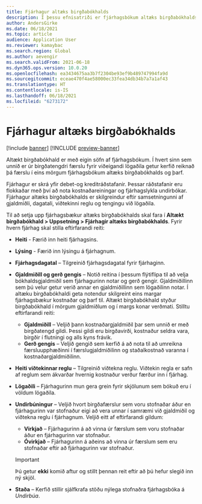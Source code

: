 ```yaml
---
title: Fjárhagur altæks birgðabókhalds
description: Í þessu efnisatriði er fjárhagsbókum altæks birgðabókhalds lýst, sem eru skilgreindar út frá samsetningu gjaldmiðils, dagatals, viðtekinni reglu og tengingu við lögaðila.
author: AndersGirke
ms.date: 06/18/2021
ms.topic: article
audience: Application User
ms.reviewer: kamaybac
ms.search.region: Global
ms.author: aevengir
ms.search.validFrom: 2021-06-18
ms.dyn365.ops.version: 10.0.20
ms.openlocfilehash: ea3434675aa3b7f2304be93ef9b489747994fa9d
ms.sourcegitcommit: eceae470f4ae58000ec33fea34db34b7a7a1af43
ms.translationtype: HT
ms.contentlocale: is-IS
ms.lasthandoff: 06/18/2021
ms.locfileid: "6273172"
---
```

# <a name="global-inventory-accounting-ledger"></a>Fjárhagur altæks birgðabókhalds

[!include [banner](../includes/banner.md)]
[!INCLUDE [preview-banner](../includes/preview-banner.md)]

Altækt birgðabókhald er með eigin söfn af fjárhagsbókum. Í hvert sinn sem unnið er úr birgðatengdri færslu fyrir viðeigandi lögaðila getur kerfið reiknað þá færslu í eins mörgum fjárhagsbókum altæks birgðabókhalds og þarf.

Fjárhagur er skrá yfir debet-og kreditráðstafanir. Þessar ráðstafanir eru flokkaðar með því að nota kostnaðareiningar og fjárhagslykla undirbókar. Fjárhagur altæks birgðabókhalds er skilgreindur eftir samsetningunni af gjaldmiðli, dagatali, viðtekinni reglu og tengingu við lögaðila.

Til að setja upp fjárhagsbækur altæks birgðabókhalds skal fara í **Altækt birgðabókhald \> Uppsetning \> Fjárhagir altæks birgðabókhalds**. Fyrir hvern fjárhag skal stilla eftirfarandi reiti:

- **Heiti** - Færið inn heiti fjárhagsins.
- **Lýsing** - Færið inn lýsingu á fjárhagnum.
- **Fjárhagsdagatal** – Tilgreinið fjárhagsdagatal fyrir fjárhaginn.
- **Gjaldmiðill og gerð gengis** – Notið reitina í þessum flýtiflipa til að velja bókhaldsgjaldmiðil sem fjárhagurinn notar og gerð gengir. Gjaldmiðillinn sem þú velur getur verið annar en gjaldmiðillinn sem lögaðilinn notar. Í altæku birgðabókhaldi geta notendur skilgreint eins margar fjárhagsbækur kostnaðar og þarf til. Altækt birgðabókhald styður birgðabókhald í mörgum gjaldmiðlum og í margs konar verðmati. Stilltu eftirfarandi reiti:

    - **Gjaldmiðill** – Veljið þann kostnaðargjaldmiðil þar sem unnið er með birgðatengd gildi. Þessi gildi eru birgðavirði, kostnaður seldra vara, birgðir í flutningi og alls kyns frávik.
    - **Gerð gengis** – Veljið gengið sem kerfið á að nota til að umreikna færsluupphæðinni í færslugjaldmiðilinn og staðalkostnað varanna í kostnaðargjaldmiðilinn.

- **Heiti viðtekinnar reglu** – Tilgreinið viðtekna reglu. Viðtekin regla er safn af reglum sem ákvarðar hvernig kostnaður verður færður inn í fjárhag.
- **Lögaðili** – Fjárhagurinn mun gera grein fyrir skjölunum sem bókuð eru í völdum lögaðila.
- **Undirbúningur** – Veljið hvort birgðafærslur sem voru stofnaðar áður en fjárhagurinn var stofnaður eigi að vera unnar í samræmi við gjaldmiðil og viðtekna reglu í fjárhagnum. Veljið eitt af eftirfarandi gildum:

    - **Virkjað** – Fjárhagurinn á að vinna úr færslum sem voru stofnaðar áður en fjárhagurinn var stofnaður.
    - **Óvirkjað** – Fjárhagurinn á aðeins að vinna úr færslum sem eru stofnaðar eftir að fjárhagurinn var stofnaður.

    > [!IMPORTANT]
    > Þú getur **ekki** komið aftur og stillt þennan reit eftir að þú hefur slegið inn ný skjöl.

- **Staða** – Kerfið stillir sjálfkrafa stöðu nýlega stofnaðra fjárhagsbóka á *Undirbúa*.
